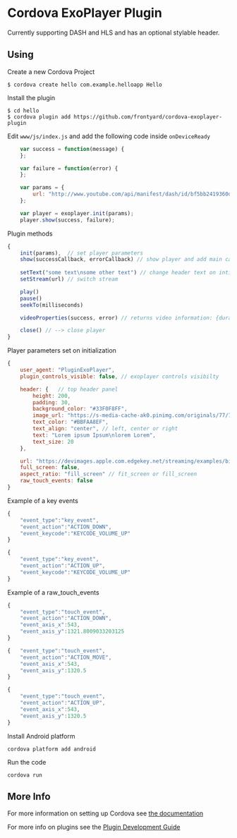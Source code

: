 # Cordova ExoPlayer Plugin

Currently supporting DASH and HLS and has an optional stylable header.

## Using

Create a new Cordova Project

    $ cordova create hello com.example.helloapp Hello
    
Install the plugin

    $ cd hello
    $ cordova plugin add https://github.com/frontyard/cordova-exoplayer-plugin
    

Edit `www/js/index.js` and add the following code inside `onDeviceReady`

```js
    var success = function(message) {
    };

    var failure = function(error) {
    };

    var params = {
        url: "http://www.youtube.com/api/manifest/dash/id/bf5bb2419360daf1/source/youtube?as=fmp4_audio_clear,fmp4_sd_hd_clear&sparams=ip,ipbits,expire,source,id,as&ip=0.0.0.0&ipbits=0&expire=19000000000&signature=51AF5F39AB0CEC3E5497CD9C900EBFEAECCCB5C7.8506521BFC350652163895D4C26DEE124209AA9E&key=ik0"
    };

    var player = exoplayer.init(params);
    player.show(success, failure);
```

Plugin methods
```js
{
    init(params),  // set player parameters
    show(successCallback, errorCallback) // show player and add main callbacks
    
    setText("some text\nsome other text") // change header text on intialized player
    setStream(url) // switch stream

    play() 
    pause()
    seekTo(milliseconds)

    videoProperties(success, error) // returns video information: {duration, current_position, is_playing}

    close() // --> close player
}
```

Player parameters set on initialization
```js
{
    user_agent: "PluginExoPlayer", 
    plugin_controls_visible: false, // exoplayer controls visibilty

    header: {   // top header panel
        height: 200, 
        padding: 30, 
        background_color: "#33F0F8FF",
        image_url: "https://s-media-cache-ak0.pinimg.com/originals/77/7a/df/777adf082fc125aa9490a3450192ec6c.jpg",
        text_color: "#BBFAA8EF",
        text_align: "center", // left, center or right
        text: "Lorem ipsum Ipsum\nlorem Lorem",
        text_size: 20
    },

    url: "https://devimages.apple.com.edgekey.net/streaming/examples/bipbop_4x3/bipbop_4x3_variant.m3u8",
    full_screen: false, 
    aspect_ratio: "fill_screen" // fit_screen or fill_screen
    raw_touch_events: false
}
```

Example of a key events
```js
{
    "event_type":"key_event",
    "event_action":"ACTION_DOWN",
    "event_keycode":"KEYCODE_VOLUME_UP"
}

{   
    "event_type":"key_event",
    "event_action":"ACTION_UP",
    "event_keycode":"KEYCODE_VOLUME_UP"
}
```


Example of a raw_touch_events
```js
{
    "event_type":"touch_event",
    "event_action":"ACTION_DOWN",
    "event_axis_x":543,
    "event_axis_y":1321.8009033203125
}

{   "event_type":"touch_event",
    "event_action":"ACTION_MOVE",
    "event_axis_x":543,
    "event_axis_y":1320.5
}

{
    "event_type":"touch_event",
    "event_action":"ACTION_UP",
    "event_axis_x":543,
    "event_axis_y":1320.5
}
```

Install Android platform

    cordova platform add android
    
Run the code

    cordova run 

## More Info

For more information on setting up Cordova see [the documentation](http://cordova.apache.org/docs/en/latest/guide/cli/index.html)

For more info on plugins see the [Plugin Development Guide](http://cordova.apache.org/docs/en/latest/guide/hybrid/plugins/index.html)
